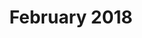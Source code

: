 ---
layout: post
title: "February 2018"
date_range: "22-25 Feb 2018"
venue: "Smith's house (back room)"
games:
  - "Civ4"
  - "Factorio"
memories:
  - "First nerd weekend to use Doodle!"
  - "Smith had to work Friday.  Hugh and Ian played Factorio all night on Thursday night, and greeted Smith Friday morning with a fresh beer"
  - "Off beers that tasted like honey."
  - "Cinnamon/honey bourbon?"
  - "Half a pigs head on the kitchen bench."
  - "Power stayed on all weekend.  Went out 15 minutes after we left."
summary: "Playing Factorio all night until Smith had to get up for work."
img_dir: "2018-02"
---